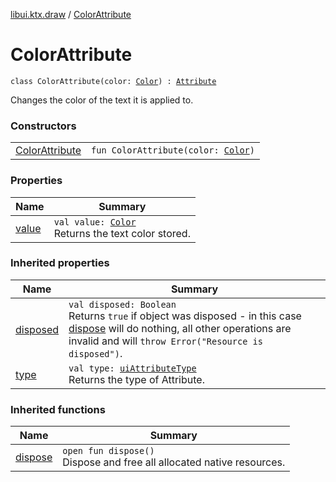 [libui.ktx.draw](../README.md) / [ColorAttribute](README.md)

# ColorAttribute

`class ColorAttribute(color: `[`Color`](../-color/README.md)`) : `[`Attribute`](../-attribute/README.md)

Changes the color of the text it is applied to.

### Constructors

| | |
|---|---|
| [ColorAttribute](-color-attribute.md) | `fun ColorAttribute(color: `[`Color`](../-color/README.md)`)` |

### Properties

| Name | Summary |
|---|---|
| [value](value.md) | `val value: `[`Color`](../-color/README.md)<br>Returns the text color stored. |

### Inherited properties

| Name | Summary |
|---|---|
| [disposed](../../libui.ktx/-disposable/disposed.md) | `val disposed: Boolean`<br>Returns `true` if object was disposed - in this case [dispose](../../libui.ktx/-disposable/dispose.md) will do nothing, all other operations are invalid and will `throw Error("Resource is disposed")`. |
| [type](../-attribute/type.md) | `val type: `[`uiAttributeType`](../../libui/ui-attribute-type.md)<br>Returns the type of Attribute. |

### Inherited functions

| Name | Summary |
|---|---|
| [dispose](../../libui.ktx/-disposable/dispose.md) | `open fun dispose()`<br>Dispose and free all allocated native resources. |
